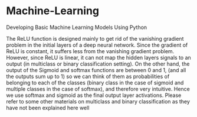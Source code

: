 # Machine-Learning
Developing Basic Machine Learning Models Using Python


The ReLU function is designed mainly to get rid of the vanishing gradient problem in the initial layers of a deep neural network. Since the gradient of ReLU is constant, it suffers less from the vanishing gradient problem. However, since ReLU is linear, it can not map the hidden layers signals to an output (in multiclass or binary classification setting). On the other hand, the output of the Sigmoid and softmax functions are between 0 and 1, (and all the outputs sum up to 1) so we can think of them as probabilities of belonging to each of the classes (binary class in the case of sigmoid and multiple classes in the case of softmax), and therefore very intuitive. Hence we use softmax and sigmoid as the final output layer activations. Please refer to some other materials on multiclass and binary classification as they have not been explained here well
